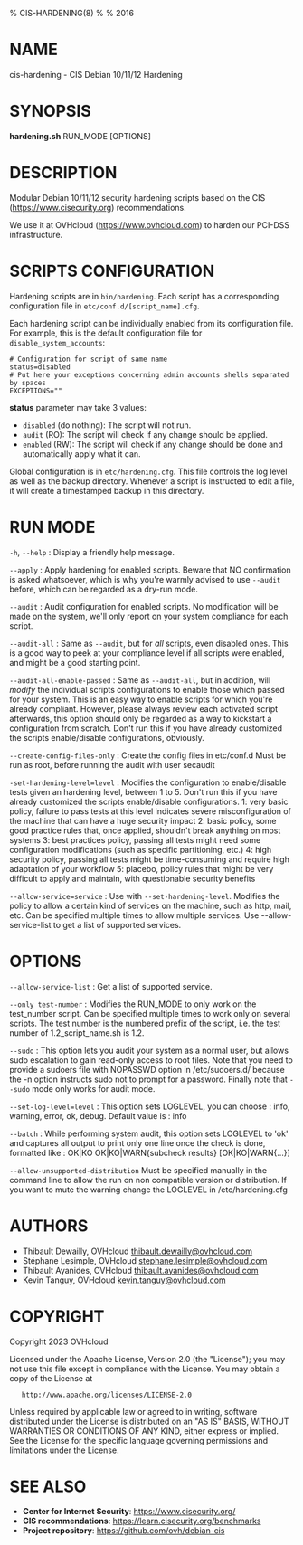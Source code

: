 % CIS-HARDENING(8)
%
% 2016

# NAME

cis-hardening - CIS Debian 10/11/12 Hardening

# SYNOPSIS

**hardening.sh** RUN_MODE [OPTIONS]

# DESCRIPTION

Modular Debian 10/11/12 security hardening scripts based on the CIS (https://www.cisecurity.org) recommendations.

We use it at OVHcloud (https://www.ovhcloud.com) to harden our PCI-DSS infrastructure.

# SCRIPTS CONFIGURATION

Hardening scripts are in `bin/hardening`. Each script has a corresponding
configuration file in `etc/conf.d/[script_name].cfg`.

Each hardening script can be individually enabled from its configuration file.
For example, this is the default configuration file for `disable_system_accounts`:

```
# Configuration for script of same name
status=disabled
# Put here your exceptions concerning admin accounts shells separated by spaces
EXCEPTIONS=""
```

**status** parameter may take 3 values:

- `disabled` (do nothing): The script will not run.
- `audit` (RO): The script will check if any change should be applied.
- `enabled` (RW): The script will check if any change should be done and automatically apply what it can.

Global configuration is in `etc/hardening.cfg`. This file controls the log level
as well as the backup directory. Whenever a script is instructed to edit a file, it
will create a timestamped backup in this directory.


# RUN MODE

`-h`, `--help`
:   Display a friendly help message.

`--apply`
:   Apply hardening for enabled scripts.
    Beware that NO confirmation is asked whatsoever, which is why you're warmly
    advised to use `--audit` before, which can be regarded as a dry-run mode.

`--audit`
:   Audit configuration for enabled scripts.
    No modification will be made on the system, we'll only report on your system
    compliance for each script.

`--audit-all`
:   Same as `--audit`, but for *all* scripts, even disabled ones.
    This is a good way to peek at your compliance level if all scripts were enabled,
    and might be a good starting point.

`--audit-all-enable-passed`
:   Same as `--audit-all`, but in addition, will *modify* the individual scripts
    configurations to enable those which passed for your system.
    This is an easy way to enable scripts for which you're already compliant.
    However, please always review each activated script afterwards, this option
    should only be regarded as a way to kickstart a configuration from scratch.
    Don't run this if you have already customized the scripts enable/disable
    configurations, obviously.

`--create-config-files-only`
:   Create the config files in etc/conf.d
    Must be run as root, before running the audit with user secaudit

`-set-hardening-level=level`
:   Modifies the configuration to enable/disable tests given an hardening level,
    between 1 to 5. Don't run this if you have already customized the scripts
    enable/disable configurations.
    1: very basic policy, failure to pass tests at this level indicates severe
        misconfiguration of the machine that can have a huge security impact
    2: basic policy, some good practice rules that, once applied, shouldn't
        break anything on most systems
    3: best practices policy, passing all tests might need some configuration
        modifications (such as specific partitioning, etc.)
    4: high security policy, passing all tests might be time-consuming and
        require high adaptation of your workflow
    5: placebo, policy rules that might be very difficult to apply and maintain,
        with questionable security benefits

`--allow-service=service`
:   Use with `--set-hardening-level`.
    Modifies the policy to allow a certain kind of services on the machine, such
    as http, mail, etc. Can be specified multiple times to allow multiple services.
    Use --allow-service-list to get a list of supported services.

# OPTIONS

`--allow-service-list`
:   Get a list of supported service.

  
`--only test-number`
:    Modifies the RUN_MODE to only work on the test_number script.
    Can be specified multiple times to work only on several scripts.
    The test number is the numbered prefix of the script,
    i.e. the test number of 1.2_script_name.sh is 1.2.

`--sudo`
:   This option lets you audit your system as a normal user, but allows sudo
    escalation to gain read-only access to root files. Note that you need to
    provide a sudoers file with NOPASSWD option in /etc/sudoers.d/ because
    the -n option instructs sudo not to prompt for a password.
    Finally note that `--sudo` mode only works for audit mode.

`--set-log-level=level`
:   This option sets LOGLEVEL, you can choose : info, warning, error, ok, debug.
    Default value is : info

`--batch`
:   While performing system audit, this option sets LOGLEVEL to 'ok' and
    captures all output to print only one line once the check is done, formatted like :
    OK|KO OK|KO|WARN{subcheck results} [OK|KO|WARN{...}]

`--allow-unsupported-distribution`
    Must be specified manually in the command line to allow the run on non compatible
    version or distribution. If you want to mute the warning change the LOGLEVEL
    in /etc/hardening.cfg


# AUTHORS

- Thibault Dewailly, OVHcloud <thibault.dewailly@ovhcloud.com>
- Stéphane Lesimple, OVHcloud <stephane.lesimple@ovhcloud.com>
- Thibault Ayanides, OVHcloud <thibault.ayanides@ovhcloud.com>
- Kevin Tanguy, OVHcloud <kevin.tanguy@ovhcloud.com>

# COPYRIGHT

Copyright 2023 OVHcloud

   Licensed under the Apache License, Version 2.0 (the "License");
   you may not use this file except in compliance with the License.
   You may obtain a copy of the License at

       http://www.apache.org/licenses/LICENSE-2.0

   Unless required by applicable law or agreed to in writing, software
   distributed under the License is distributed on an "AS IS" BASIS,
   WITHOUT WARRANTIES OR CONDITIONS OF ANY KIND, either express or implied.
   See the License for the specific language governing permissions and
   limitations under the License.
# SEE ALSO

- **Center for Internet Security**: https://www.cisecurity.org/
- **CIS recommendations**: https://learn.cisecurity.org/benchmarks
- **Project repository**: https://github.com/ovh/debian-cis

